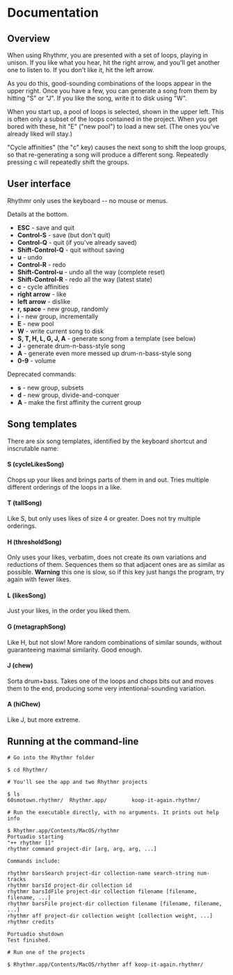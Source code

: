 Documentation
======

## Overview 

When using Rhythmr, you are presented with a set of loops, playing in unison. If you like what you hear, hit the right arrow, and you'll get another one to listen to. If you don't like it, hit the left arrow.

As you do this, good-sounding combinations of the loops appear in the upper right. Once you have a few, you can generate a song from them by hitting "S" or "J". If you like the song, write it to disk using "W".

When you start up, a pool of loops is selected, shown in the upper left. This is often only a subset of the loops contained in the project. When you get bored with these, hit "E" ("new pool") to load a new set. (The ones you've already liked will stay.)

"Cycle affinities" (the "c" key) causes the next song to shift the loop groups, so that re-generating a song will produce a different song. Repeatedly pressing c will repeatedly shift the groups.

## User interface

Rhythmr only uses the keyboard -- no mouse or menus.

Details at the bottom.

* **ESC** - save and quit
* **Control-S** - save (but don't quit)
* **Control-Q** - quit (if you've already saved)
* **Shift-Control-Q** - quit without saving
* **u** - undo
* **Control-R** - redo
* **Shift-Control-u** - undo all the way (complete reset)
* **Shift-Control-R** - redo all the way (latest state)
* **c** - cycle affinities
* **right arrow** - like
* **left arrow** - dislike
* **r, space** - new group, randomly
* **i** - new group, incrementally
* **E** - new pool
* **W** - write current song to disk
* **S, T, H, L, G, J, A** - generate song from a template (see below)
* **J** - generate drum-n-bass-style song
* **A** - generate even more messed up drum-n-bass-style song
* **0-9** - volume

Deprecated commands:
* **s** - new group, subsets
* **d** - new group, divide-and-conquer
* **A** - make the first affinity the current group

## Song templates

There are six song templates, identified by the keyboard shortcut and inscrutable name:

#### S (cycleLikesSong)

Chops up your likes and brings parts of them in and out. Tries multiple
different orderings of the loops in a like.

#### T (tallSong)

Like S, but only uses likes of size 4 or greater. Does not try multiple
orderings.

#### H (thresholdSong)

Only uses your likes, verbatim, does not create its own variations and
reductions of them. Sequences them so that adjacent ones are as similar as
possible. **Warning** this one is slow, so if this key just hangs the program,
try again with fewer likes.

#### L (likesSong)

Just your likes, in the order you liked them.

#### G (metagraphSong)

Like H, but not slow! More random combinations of similar sounds, without
guaranteeing maximal similarity. Good enough.

#### J (chew)

Sorta drum+bass. Takes one of the loops and chops bits out and moves them to
the end, producing some very intentional-sounding variation.

#### A (hiChew)

Like J, but more extreme.

## Running at the command-line

    # Go into the Rhythmr folder

    $ cd Rhythmr/

    # You'll see the app and two Rhythmr projects

    $ ls
    60smotown.rhythmr/	Rhythmr.app/		koop-it-again.rhythmr/

    # Run the executable directly, with no arguments. It prints out help info

    $ Rhythmr.app/Contents/MacOS/rhythmr
    Portuadio starting
    "++ rhythmr []"
    rhythmr command project-dir [arg, arg, arg, ...]

    Commands include:

    rhythmr barsSearch project-dir collection-name search-string num-tracks
    rhythmr barsId project-dir collection id
    rhythmr barsIdFile project-dir collection filename [filename, filename, ...]
    rhythmr barsFile project-dir collection filename [filename, filename, ...]
    rhythmr aff project-dir collection weight [collection weight, ...]
    rhythmr credits

    Portuadio shutdown
    Test finished.

    # Run one of the projects

    $ Rhythmr.app/Contents/MacOS/rhythmr aff koop-it-again.rhythmr/
